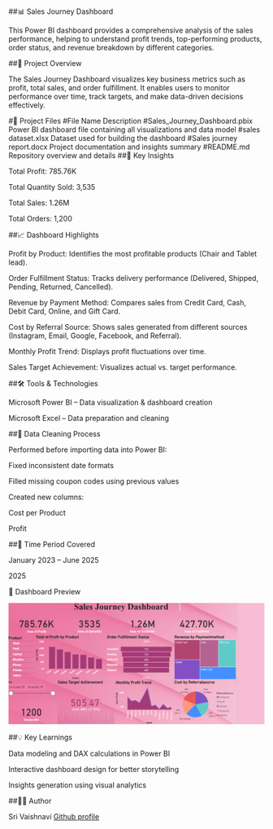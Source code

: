 ##📊 Sales Journey Dashboard

This Power BI dashboard provides a comprehensive analysis of the sales performance, helping to understand profit trends, top-performing products, order status, and revenue breakdown by different categories.

##🧾 Project Overview

The Sales Journey Dashboard visualizes key business metrics such as profit, total sales, and order fulfillment. It enables users to monitor performance over time, track targets, and make data-driven decisions effectively.

#📂 Project Files
#File Name	Description
#Sales_Journey_Dashboard.pbix	Power BI dashboard file containing all visualizations and data model
#sales dataset.xlsx	Dataset used for building the dashboard
#Sales journey report.docx	Project documentation and insights summary
#README.md	Repository overview and details
##🧠 Key Insights

Total Profit: 785.76K

Total Quantity Sold: 3,535

Total Sales: 1.26M

Total Orders: 1,200

##📈 Dashboard Highlights

Profit by Product: Identifies the most profitable products (Chair and Tablet lead).

Order Fulfillment Status: Tracks delivery performance (Delivered, Shipped, Pending, Returned, Cancelled).

Revenue by Payment Method: Compares sales from Credit Card, Cash, Debit Card, Online, and Gift Card.

Cost by Referral Source: Shows sales generated from different sources (Instagram, Email, Google, Facebook, and Referral).

Monthly Profit Trend: Displays profit fluctuations over time.

Sales Target Achievement: Visualizes actual vs. target performance.

##🛠️ Tools & Technologies

Microsoft Power BI – Data visualization & dashboard creation

Microsoft Excel – Data preparation and cleaning

##🧹 Data Cleaning Process

Performed before importing data into Power BI:

Fixed inconsistent date formats

Filled missing coupon codes using previous values

Created new columns:

Cost per Product

Profit

##📅 Time Period Covered

January 2023 – June 2025

2025

📸 Dashboard Preview

![Sales Journey Dashboard](https://github.com/srivaishnavi4545/sales-dashboard-project/blob/main/Screenshot%202025-10-31%20182042.png)

##💡 Key Learnings

Data modeling and DAX calculations in Power BI

Interactive dashboard design for better storytelling

Insights generation using visual analytics

##👩‍💻 Author

Sri Vaishnavi
[Github profile](https://github.com/srivaishnavi4545)
